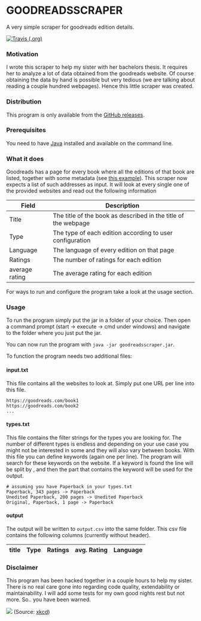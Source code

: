 # GOODREADSSCRAPER
A very simple scraper for goodreads edition details.

[![Travis (.org)](https://img.shields.io/travis/JonasJurczok/goodreadsscraper.svg)](https://travis-ci.org/JonasJurczok/goodreadsscraper)

### Motivation
I wrote this scraper to help my sister with her bachelors thesis. It requires her to
analyze a lot of data obtained from the goodreads website. Of course obtaining the
data by hand is possible but very tedious (we are talking about reading a couple 
hundred webpages). Hence this little scraper was created.

### Distribution
This program is only available from the [GitHub releases](https://github.com/JonasJurczok/goodreadsscraper/releases).

### Prerequisites
You need to have [Java](https://www.java.com/) installed and available on the command line.

### What it does
Goodreads has a page for every book where all the editions of that book are listed, together with some metadata 
(see [this example](https://www.goodreads.com/work/editions/3060926-pride-and-prejudice?per_page=500&utf8=%E2%9C%93&expanded=true)).
This scraper now expects a list of such addresses as input. It will look at every single one of the 
provided websites and read out the following information

| Field | Description |
|-------|-------------|
| Title | The title of the book as described in the title of the webpage |
| Type | The type of each edition according to user configuration |
| Language | The language of every edition on that page |
| Ratings | The number of ratings for each edition |
| average rating | The average rating for each edition |

For ways to run and configure the program take a look at the usage section.

### Usage
To run the program simply put the jar in a folder of your choice. 
Then open a command prompt (start -> execute -> cmd under windows) and navigate to
the folder where you just put the jar.

You can now run the program with `java -jar goodreadsscraper.jar`.

To function the program needs two additional files:

#### input.txt
This file contains all the websites to look at. Simply put one URL per line into this file.

````
https://goodreads.com/book1
https://goodreads.com/book2
...
````

#### types.txt
This file contains the filter strings for the types you are looking for.
The number of different types is endless and depending on your use case you might not
be interested in some and they will also vary between books.
With this file you can define keywords (again one per line). The program will search for these
keywords on the website.
If a keyword is found the line will be split by , and then the part that contains the keyword will 
be used for the output.

````
# assuming you have Paperback in your types.txt
Paperback, 343 pages -> Paperback
Unedited Paperback, 200 pages -> Unedited Paperback
Original, Paperback, 1 page -> Paperback
````  

#### output
The output will be written to `output.csv` into the same folder.
This csv file contains the following columns (currently without header).

| title | Type | Ratings | avg. Rating | Language |
|-------|------|---------|-------------|----------|

### Disclaimer
This program has been hacked together in a couple hours to help my sister. There is
no real care gone into regarding code quality, extendability or maintainability.
I will add some tests for my own good nights rest but not more.
So.. you have been warned.

![](https://imgs.xkcd.com/comics/goto.png)
(Source: [xkcd](https://imgs.xkcd.com/comics/goto.png))